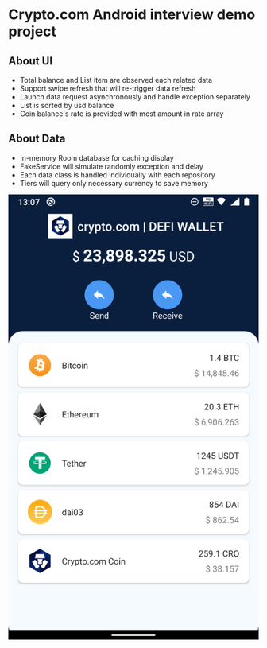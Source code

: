 # Crypto.com Android interview demo project

## About UI

- Total balance and List item are observed each related data
- Support swipe refresh that will re-trigger data refresh
- Launch data request asynchronously and handle exception separately
- List is sorted by usd balance
- Coin balance's rate is provided with most amount in rate array

## About Data

- In-memory Room database for caching display
- FakeService will simulate randomly exception and delay
- Each data class is handled individually with each repository
- Tiers will query only necessary currency to save memory

![](device-2022-01-07-130712.png)

